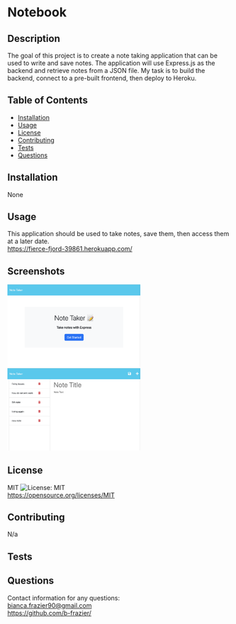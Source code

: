 # Notebook

  ## Description
  The goal of this project is to create a note taking application that can be used to write and save notes. The application will use Express.js as the backend and retrieve notes from a JSON file. My task is to build the backend, connect to a pre-built frontend, then deploy to Heroku.

  ## Table of Contents
  - [Installation](#installation)
  - [Usage](#usage)
  - [License](#license)
  - [Contributing](#contributing)
  - [Tests](#tests)
  - [Questions](#questions)

  ## Installation
  None

  ## Usage
  This application should be used to take notes, save them, then access them at a later date.<br>
  https://fierce-fjord-39861.herokuapp.com/

  ## Screenshots
  <img src="./public/assets/images/homepage.png" width="300">
  <img src="./public/assets/images/notes-page.png" width="300">

  ## License
  MIT ![License: MIT](https://img.shields.io/badge/License-MIT-yellow.svg)<br>
  https://opensource.org/licenses/MIT

  ## Contributing
  N/a

  ## Tests
  

  ## Questions
  Contact information for any questions:<br>
  bianca.frazier90@gmail.com<br>
  https://github.com/b-frazier/
